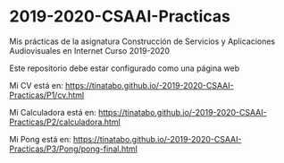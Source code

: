 # 2019-2020-CSAAI-Practicas
Mis prácticas de la asignatura Construcción de Servicios y Aplicaciones Audiovisuales en Internet
Curso 2019-2020  

Este repositorio debe estar configurado como una página web

Mi CV está en: https://tinatabo.github.io/-2019-2020-CSAAI-Practicas/P1/cv.html

Mi Calculadora está en: https://tinatabo.github.io/-2019-2020-CSAAI-Practicas/P2/calculadora.html

Mi Pong está en: https://tinatabo.github.io/-2019-2020-CSAAI-Practicas/P3/Pong/pong-final.html
